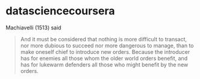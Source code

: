 # datasciencecoursera

Machiavelli (1513) said
>And it must be considered that nothing is more difficult to transact, nor more dubious to succeed nor more dangerous to manage, than to make oneself chief to introduce new orders. Because the introducer has for enemies all those whom the older world orders benefit, and has for lukewarm defenders all those who might benefit by the new orders.

